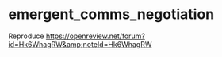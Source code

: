 # emergent_comms_negotiation
Reproduce https://openreview.net/forum?id=Hk6WhagRW&amp;noteId=Hk6WhagRW
